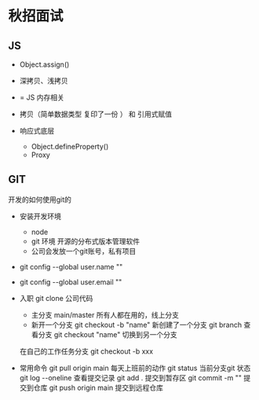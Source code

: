 # 秋招面试

## JS
- Object.assign()

- 深拷贝、浅拷贝
- = JS 内存相关
- 拷贝（简单数据类型 复印了一份 ） 和 引用式赋值

- 响应式底层 
    - Object.defineProperty()
    - Proxy 

## GIT
开发的如何使用git的

- 安装开发环境
    - node
    - git 环境 开源的分布式版本管理软件
    - 公司会发放一个git账号，私有项目

- git config --global user.name ""
- git config --global user.email ""
- 入职 git clone 公司代码
    - 主分支 main/master
        所有人都在用的，线上分支
    - 新开一个分支
    git checkout -b "name" 新创建了一个分支
    git branch 查看分支
    git checkout "name" 切换到另一个分支
    
    在自己的工作任务分支
    git checkout -b xxx
- 常用命令
    git pull origin main 每天上班前的动作 
    git status 当前分支git 状态
    git log --oneline 查看提交记录
    git add . 提交到暂存区
    git commit -m "" 提交到仓库
    git push origin main 提交到远程仓库

    
